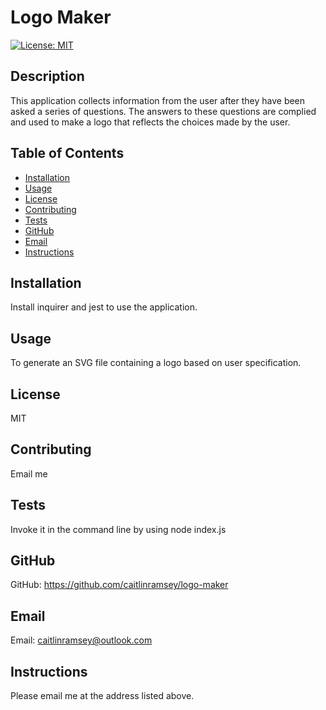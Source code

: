 # Logo Maker

[![License: MIT](https://img.shields.io/badge/License-MIT-yellow.svg)](https://opensource.org/licenses/MIT)

## Description
This application collects information from the user after they have been asked a series of questions. The answers to these questions are complied and used to make a logo that reflects the choices made by the user. 

## Table of Contents
- [Installation](#installation)
- [Usage](#usage)
- [License](#license)
- [Contributing](#contributing)
- [Tests](#tests)
- [GitHub](#github)
- [Email](#email)
- [Instructions](#instructions)

## Installation
Install inquirer and jest to use the application.

## Usage
To generate an SVG file containing a logo based on user specification.

## License
MIT

## Contributing
Email me

## Tests
Invoke it in the command line by using node index.js

## GitHub
GitHub: https://github.com/caitlinramsey/logo-maker

## Email
Email: caitlinramsey@outlook.com

## Instructions 
Please email me at the address listed above.


